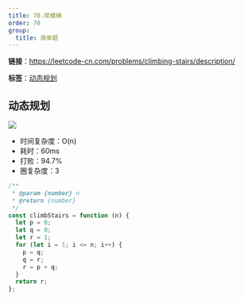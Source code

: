 ```yaml
---
title: 70.爬楼梯
order: 70
group:
  title: 简单题
---
```


**链接**：https://leetcode-cn.com/problems/climbing-stairs/description/

**标签**：<a href="https://leetcode-cn.com/tag/dynamic-programming/problemset/"><Badge>动态规划</Badge></a>

## 动态规划

![](https://cdn.jsdelivr.net/gh/youngjuning/images/202111232145187.png)

- 时间复杂度：<Badge>O(n)</Badge>
- 耗时：<Badge>60ms</Badge>
- 打败：<Badge>94.7%</Badge>
- 圈复杂度：<Badge>3</Badge>

```js
/**
 * @param {number} n
 * @return {number}
 */
const climbStairs = function (n) {
  let p = 0;
  let q = 0;
  let r = 1;
  for (let i = 1; i <= n; i++) {
    p = q;
    q = r;
    r = p + q;
  }
  return r;
};
```

